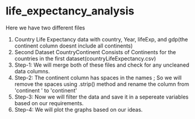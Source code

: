 # life_expectancy_analysis
Here we have two different files
  1) Country Life Expectancy data with country, Year, lifeExp, and gdp(the continent column doesnt include all continents)
  2) Second Dataset CountryContinent Consists of Continents for the countries in the first dataset(countryLifeExpectancy.csv)
  3) Step-1: We will merge both of these files and check for any uncleaned data columns.
  4) Step-2: The continent column has spaces in the names ; So we will remove the spaces using .strip() method and rename the column from 'continent ' to 'continent'
  5) Step-3: Now we will filter the data and save it in a sepereate variables based on our requirements.
  6) Step-4: We will plot the graphs based on our ideas.
